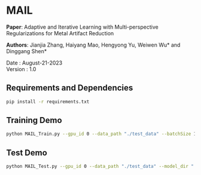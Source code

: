 # MAIL

**Paper**: Adaptive and Iterative Learning with Multi-perspective Regularizations for Metal Artifact Reduction

**Authors**: Jianjia Zhang, Haiyang Mao, Hengyong Yu, Weiwen Wu* and Dinggang Shen*

Date : August-21-2023  
Version : 1.0

## Requirements and Dependencies
``` bash
pip install -r requirements.txt
```

## Training Demo
``` bash
python MAIL_Train.py --gpu_id 0 --data_path "./test_data" --batchSize 1 --log_dir "logs/" --model_dir "models/" --manualSeed 2000 --T 2
```

## Test Demo
``` bash
python MAIL_Test.py --gpu_id 0 --data_path "./test_data" --model_dir "./models/MAIL_state_64.pt" --T 2
```